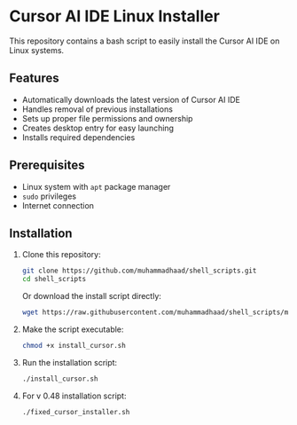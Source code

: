 # Cursor AI IDE Linux Installer

This repository contains a bash script to easily install the Cursor AI IDE on Linux systems.

## Features

- Automatically downloads the latest version of Cursor AI IDE
- Handles removal of previous installations
- Sets up proper file permissions and ownership
- Creates desktop entry for easy launching
- Installs required dependencies

## Prerequisites

- Linux system with `apt` package manager
- `sudo` privileges
- Internet connection

## Installation

1. Clone this repository:
   ```bash
   git clone https://github.com/muhammadhaad/shell_scripts.git
   cd shell_scripts
   ```
   
   Or download the install script directly:
   ```bash
   wget https://raw.githubusercontent.com/muhammadhaad/shell_scripts/main/install_cursor.sh
   ```

2. Make the script executable:
   ```bash
   chmod +x install_cursor.sh
   ```

3. Run the installation script:
   ```bash
   ./install_cursor.sh
   ```

4. For v 0.48 installation script:
   ```bash
   ./fixed_cursor_installer.sh
   ```
